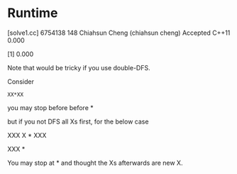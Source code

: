 # Runtime

[solve1.cc]
6754138     148 Chiahsun Cheng (chiahsun cheng)   Accepted  C++11   0.000


[1] 0.000


Note that would be tricky if you use double-DFS.

Consider 
  
    XX*XX

you may stop before before *


but if you not DFS all Xs first, for the below case

   XXX
   X *
   XXX

   XXX
     *

You may stop at * and thought the Xs afterwards are new X.



